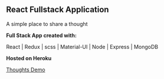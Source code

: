 ## React Fullstack Application

<p>A simple place to share a thought</p>

<p><strong>Full Stack App created with:</strong></p>
<p>React | Redux | scss | Material-UI | Node | Express | MongoDB</br></p>


<p><strong>Hosted on Heroku</strong></br></p>

[Thoughts Demo](https://radiant-tundra-91227.herokuapp.com/)
